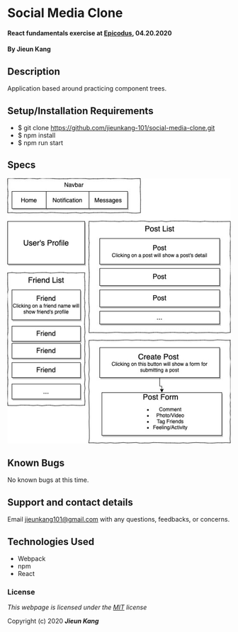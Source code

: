 # Social Media Clone

#### React fundamentals exercise at [Epicodus](https://www.epicodus.com/), 04.20.2020 

#### By **Jieun Kang**

## Description 
Application based around practicing component trees.

## Setup/Installation Requirements

* $ git clone https://github.com/jieunkang-101/social-media-clone.git
* $ npm install
* $ npm run start

## Specs
<img src="src/assets/img/social-media-clone.jpg"
     alt="Application Component Tree"
     style="float: center"
     width = "600" 
     height= "auto" />  

## Known Bugs

No known bugs at this time.


## Support and contact details

Email jieunkang101@gmail.com with any questions, feedbacks, or concerns.

## Technologies Used

* Webpack
* npm
* React

### License

*This webpage is licensed under the [MIT](https://en.wikipedia.org/wiki/MIT_License) license*

Copyright (c) 2020 **_Jieun Kang_**
